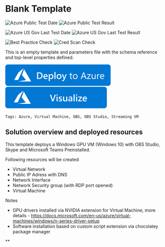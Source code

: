 # Blank Template

![Azure Public Test Date](https://azurequickstartsservice.blob.core.windows.net/badges/100-blank-template/PublicLastTestDate.svg)
![Azure Public Test Result](https://azurequickstartsservice.blob.core.windows.net/badges/100-blank-template/PublicDeployment.svg)

![Azure US Gov Last Test Date](https://azurequickstartsservice.blob.core.windows.net/badges/100-blank-template/FairfaxLastTestDate.svg)
![Azure US Gov Last Test Result](https://azurequickstartsservice.blob.core.windows.net/badges/100-blank-template/FairfaxDeployment.svg)

![Best Practice Check](https://azurequickstartsservice.blob.core.windows.net/badges/100-blank-template/BestPracticeResult.svg)
![Cred Scan Check](https://azurequickstartsservice.blob.core.windows.net/badges/100-blank-template/CredScanResult.svg)

This is an empty template and parameters file with the schema reference and top-level properties defined.

[![Deploy To Azure](https://raw.githubusercontent.com/Azure/azure-quickstart-templates/master/1-CONTRIBUTION-GUIDE/images/deploytoazure.svg?sanitize=true)](https://portal.azure.com/#create/Microsoft.Template/uri/https%3A%2F%2Fraw.githubusercontent.com%2FIhorLeontiev%2Fazure-quickstart-templates%2Fobs-vm%2Fobs-studio-stream-vm-chocolatey%2Fazuredeploy.json)  [![Visualize](https://raw.githubusercontent.com/Azure/azure-quickstart-templates/master/1-CONTRIBUTION-GUIDE/images/visualizebutton.svg?sanitize=true)](http://armviz.io/#/?load=https%3A%2F%2Fraw.githubusercontent.com%2FIhorLeontiev%2Fazure-quickstart-templates%2Fobs-vm%2Fobs-studio-stream-vm-chocolatey%2Fazuredeploy.json)



`Tags: Azure, Virtual Machine, OBS, OBS Studio, Streaming VM`

## Solution overview and deployed resources
This template deploys a Windows GPU VM (Windows 10) with OBS Studio, Skype and Microsoft Teams Preinstalled. 

Following resources will be created
- Virtual Network
- Public IP Adress with DNS
- Network Interface
- Network Security group (with RDP port opened)
- Virtual Machine

Notes
- GPU drivers installed via NVIDIA extension for Virtual Machine, more details - https://docs.microsoft.com/en-us/azure/virtual-machines/windows/n-series-driver-setup
- Software installation based on custom script extension via chocolatey package manager

**